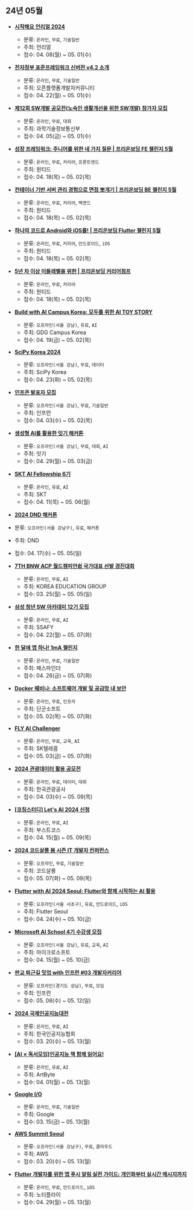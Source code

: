 ## 24년 05월
- __[시작해요 언리얼 2024](https://www.unrealengine.com/ko/events/let-s-start-unreal-2024)__
  - 분류: `온라인`, `무료`, `기술일반`
  - 주최: 언리얼
  - 접수: 04. 08(월) ~ 05. 01(수)

- __[전자정부 표준프레임워크 신버전 v4.2 소개](https://docs.google.com/forms/d/e/1FAIpQLSemCGKQ7EZpOvAVlq-VyYuF2cdGDlpQwXQNYCQgMW7mBFD8OA/viewform)__
  - 분류: `온라인`, `무료`, `기술일반`
  - 주최: 오픈플랫폼개발자커뮤니티
  - 접수: 04. 22(월) ~ 05. 01(수)
- __[제12회 SW개발 공모전(노숙인 생활개선을 위한 SW개발) 참가자 모집](https://ictinnovation.kr/notice_view.asp?idx=56)__
  - 분류: `온라인`, `무료`, `대회`
  - 주최: 과학기술정보통신부
  - 접수: 04. 05(금) ~ 05. 01(수)
- __[성장 프레임워크: 주니어를 위한 네 가지 질문 | 프리온보딩 FE 챌린지 5월](https://www.wanted.co.kr/events/pre_challenge_fe_21)__
  - 분류: `온라인`, `무료`, `커리어`, `프론트엔드`
  - 주최: 원티드
  - 접수: 04. 18(목) ~ 05. 02(목)
- __[컨테이너 기반 서버 관리 경험으로 면접 뽀개기 | 프리온보딩 BE 챌린지 5월](https://www.wanted.co.kr/events/pre_challenge_be_19)__
  - 분류: `온라인`, `무료`, `커리어`, `벡엔드`
  - 주최: 원티드
  - 접수: 04. 18(목) ~ 05. 02(목)
- __[하나의 코드로 Android와 iOS를! | 프리온보딩 Flutter 챌린지 5월](https://www.wanted.co.kr/events/pre_challenge_flutter_1)__
  - 분류: `온라인`, `무료`, `커리어`, `안드로이드`, `iOS`
  - 주최: 원티드
  - 접수: 04. 18(목) ~ 05. 02(목)
- __[5년 차 이상 미들레벨을 위한 | 프리온보딩 커리어점프](https://www.wanted.co.kr/events/pre_jump_3)__
  - 분류: `온라인`, `무료`, `커리어`
  - 주최: 원티드
  - 접수: 04. 18(목) ~ 05. 02(목)
- __[Build with AI Campus Korea: 모두를 위한 AI TOY STORY](https://festa.io/events/5116)__
  - 분류: `오프라인(서울 강남)`, `유료`, `AI`
  - 주최: GDG Campus Korea
  - 접수: 04. 19(금) ~ 05. 02(목)
- __[SciPy Korea 2024](https://festa.io/events/5136)__
  - 분류: `오프라인(서울 강남)`, `무료`, `데이터`
  - 주최: SciPy Korea
  - 접수: 04. 23(화) ~ 05. 02(목)
- __[인프콘 발표자 모집](https://www.inflearn.com/infcon-2024/teaser/speaker?utm_source=github_dev_event&utm_medium=owned&utm_campaign=traffic_infcon_&utm_content=community_&utm_term=240404)__
  - 분류: `오프라인(서울 강남)`, `무료`, `기술일반`
  - 주최: 인프런
  - 접수: 04. 03(수) ~ 05. 02(목)
- __[생성형 AI를 활용한 잇기 해커톤](https://event-us.kr/itcreator/event/82313)__
  - 분류: `오프라인(서울 강남)`, `무료`, `대회`, `AI`
  - 주최: 잇기
  - 접수: 04. 29(월) ~ 05. 03(금)
- __[SKT AI Fellowship 6기](https://www.sktaifellowship.com/)__
  - 분류: `온라인`, `유료`, `AI`
  - 주최: SKT
  - 접수: 04. 11(목) ~ 05. 06(월)
 - __[2024 DND 해커톤](https://festa.io/events/4978)__
  - 분류: `오프라인(서울 강남구)`, `유료`, `해커톤`
  - 주최: DND
  - 접수: 04. 17(수) ~ 05. 05(일)
- __[7TH BNW ACP 월드챔피언쉽 국가대표 선발 경진대회](http://bnwcontest.com/main/)__
  - 분류: `온라인`, `무료`, `AI`
  - 주최: KOREA EDUCATION GROUP
  - 접수: 03. 25(월) ~ 05. 05(일)
- __[삼성 청년 SW 아카데미 12기 모집](https://www.ssafy.com/ksp/servlet/swp.content.controller.SwpContentServlet?p_process=select-content-view&p_menu_cd=M0307&p_content_cd=C0307)__
  - 분류: `온라인`, `무료`, `AI`
  - 주최: SSAFY
  - 접수: 04. 22(월) ~ 05. 07(화)
- __[한 달에 앱 하나! 1mA 챌린지](https://www.pathfinder.camp/event-details/1ma)__
  - 분류: `온라인`, `무료`, `기술일반`
  - 주최: 패스파인더
  - 접수: 04. 26(금) ~ 05. 07(화)
- __[Docker 웨비나: 소프트웨어 개발 및 공급망 내 보안](https://us06web.zoom.us/webinar/register/2017146181493/WN_3zRBZnNIQnChjqRvHD3rDQ#/registration)__
  - 분류: `온라인`, `무료`, `인프라`
  - 주최: 단군소프트
  - 접수: 05. 02(목) ~ 05. 07(화)
- __[FLY AI Challenger](https://www.skttechacademy.com/student/main/aiChallenger)__
  - 분류: `온라인`, `무료`, `교육`, `AI`
  - 주최: SK텔레콤
  - 접수: 05. 03(금) ~ 05. 07(화)
- __[2024 관광데이터 활용 공모전](https://www.2024tourapi.com/)__
  - 분류: `온라인`, `무료`, `데이터`, `대회`
  - 주최: 한국관광공사
  - 접수: 04. 03(수) ~ 05. 09(목)
- __[[코칭스터디] Let's AI 2024 신청](https://docs.google.com/forms/d/e/1FAIpQLSd6M76WRwKVFoRvoLn6Xamm4P-iJEcNDwnmG-xoZmj81yceTg/viewform)__
  - 분류: `온라인`, `무료`, `AI`
  - 주최: 부스트코스
  - 접수: 04. 15(월) ~ 05. 09(목)
- __[2024 코드살롱 봄 시즌 IT 개발자 컨퍼런스](https://okky.kr/articles/1499107?topic=it&page=1)__
  - 분류: `오프라인`, `무료`, `기술일반`
  - 주최: 코드살롱
  - 접수: 05. 07(화) ~ 05. 09(목)
- __[Flutter with AI 2024 Seoul: Flutter와 함께 시작하는 AI 활용](https://festa.io/events/5090)__
  - 분류: `오프라인(서울 서초구)`, `유료`, `안드로이드`, `iOS`
  - 주최: Flutter Seoul
  - 접수: 04. 24(수) ~ 05. 10(금)
- __[Microsoft AI School 4기 수강생 모집](https://msaischool.kr/)__
  - 분류: `오프라인(서울 강남)`, `유료`, `교육`, `AI`
  - 주최: 마이크로소프트
  - 접수: 04. 15(월) ~ 05. 10(금)
- __[판교 퇴근길 밋업 with 인프런 #03 개발자커리어](https://www.inflearn.com/course/%ED%8C%90%EA%B5%90-%ED%87%B4%EA%B7%BC%EA%B8%B8%EB%B0%8B%EC%97%85-%EC%9D%B8%ED%94%84%EB%9F%B0-%EA%B0%9C%EB%B0%9C%EC%9E%90%EC%BB%A4%EB%A6%AC%EC%96%B4)__
  - 분류: `오프라인(경기도 성남)`, `무료`, `모임`
  - 주최: 인프런
  - 접수: 05. 08(수) ~ 05. 12(일)
- __[2024 국제인공지능대전](http://www.aiexpo.co.kr/home/)__
  - 분류: `온라인`, `무료`, `AI`
  - 주최: 한국인공지능협회
  - 접수: 03. 20(수) ~ 05. 13(월)
- __[[AI × 독서모임]인공지능 책 함께 읽어요!](https://festa.io/events/5010)__
  - 분류: `온라인`, `유료`, `AI`
  - 주최: ArtByte
  - 접수: 04. 01(월) ~ 05. 13(월)
- __[Google I/O](https://io.google/2024/intl/ko/)__
  - 분류: `온라인`, `무료`, `기술일반`
  - 주최: Google
  - 접수: 03. 15(금) ~ 05. 13(월)
- __[AWS Summit Seoul](https://aws.amazon.com/ko/events/summits/seoul/)__
  - 분류: `오프라인(서울 강남구)`, `무료`, `클라우드`
  - 주최: AWS
  - 접수: 03. 20(수) ~ 05. 13(월)
- __[Flutter 개발자를 위한 앱 푸시 알림 실전 가이드: 개인화부터 실시간 메시지까지](https://event-us.kr/notifly/event/80892?utm_source=github_dev_event&utm_medium=banner&utm_campaign=event-recommend&pit_id=4342)__
  - 분류: `온라인`, `무료`, `안드로이드`, `iOS`
  - 주최: 노티플라이
  - 접수: 04. 29(월) ~ 05. 13(월)